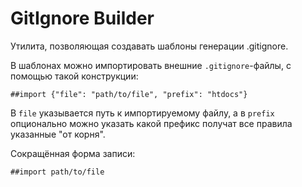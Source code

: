 # GitIgnore Builder

Утилита, позволяющая создавать шаблоны генерации .gitignore.

В шаблонах можно импортировать внешние `.gitignore`-файлы, с помощью такой конструкции:
```
##import {"file": "path/to/file", "prefix": "htdocs"}
```
В `file` указывается путь к импортируемому файлу, а в `prefix` опционально можно указать какой префикс получат все правила указанные "от корня".

Сокращённая форма записи:
```
##import path/to/file
```
